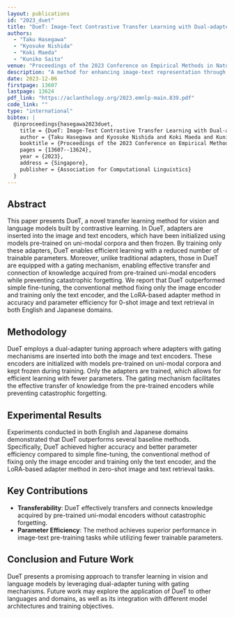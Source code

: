 ```yaml
---
layout: publications
id: "2023_duet"
title: "DueT: Image-Text Contrastive Transfer Learning with Dual-adapter Tuning"
authors:
  - "Taku Hasegawa"
  - "Kyosuke Nishida"
  - "Koki Maeda"
  - "Kuniko Saito"
venue: "Proceedings of the 2023 Conference on Empirical Methods in Natural Language Processing (EMNLP 2023)"
description: "A method for enhancing image-text representation through contrastive learning and dual-adapter fine-tuning."
date: 2023-12-06
firstpage: 13607
lastpage: 13624
pdf_link: "https://aclanthology.org/2023.emnlp-main.839.pdf"
code_link: ""
type: "international"
bibtex: |
  @inproceedings{hasegawa2023duet,
    title = {DueT: Image-Text Contrastive Transfer Learning with Dual-adapter Tuning},
    author = {Taku Hasegawa and Kyosuke Nishida and Koki Maeda and Kuniko Saito},
    booktitle = {Proceedings of the 2023 Conference on Empirical Methods in Natural Language Processing (EMNLP 2023)},
    pages = {13607--13624},
    year = {2023},
    address = {Singapore},
    publisher = {Association for Computational Linguistics}
  }
---
```


## Abstract

This paper presents DueT, a novel transfer learning method for vision and language models built by contrastive learning. In DueT, adapters are inserted into the image and text encoders, which have been initialized using models pre-trained on uni-modal corpora and then frozen. By training only these adapters, DueT enables efficient learning with a reduced number of trainable parameters. Moreover, unlike traditional adapters, those in DueT are equipped with a gating mechanism, enabling effective transfer and connection of knowledge acquired from pre-trained uni-modal encoders while preventing catastrophic forgetting. We report that DueT outperformed simple fine-tuning, the conventional method fixing only the image encoder and training only the text encoder, and the LoRA-based adapter method in accuracy and parameter efficiency for 0-shot image and text retrieval in both English and Japanese domains.

## Methodology

DueT employs a dual-adapter tuning approach where adapters with gating mechanisms are inserted into both the image and text encoders. These encoders are initialized with models pre-trained on uni-modal corpora and kept frozen during training. Only the adapters are trained, which allows for efficient learning with fewer parameters. The gating mechanism facilitates the effective transfer of knowledge from the pre-trained encoders while preventing catastrophic forgetting.

## Experimental Results

Experiments conducted in both English and Japanese domains demonstrated that DueT outperforms several baseline methods. Specifically, DueT achieved higher accuracy and better parameter efficiency compared to simple fine-tuning, the conventional method of fixing only the image encoder and training only the text encoder, and the LoRA-based adapter method in zero-shot image and text retrieval tasks.

## Key Contributions

- **Transferability**: DueT effectively transfers and connects knowledge acquired by pre-trained uni-modal encoders without catastrophic forgetting.
- **Parameter Efficiency**: The method achieves superior performance in image-text pre-training tasks while utilizing fewer trainable parameters.

## Conclusion and Future Work

DueT presents a promising approach to transfer learning in vision and language models by leveraging dual-adapter tuning with gating mechanisms. Future work may explore the application of DueT to other languages and domains, as well as its integration with different model architectures and training objectives.
